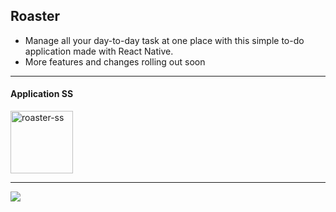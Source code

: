 ## Roaster


- Manage all your day-to-day task at one place with this simple to-do application made with React Native. 
- More features and changes rolling out soon

---
#### Application SS

<img src="https://i.ibb.co/LJW4fhr/roaster-ss.jpg" alt="roaster-ss" width="100" >

---
<img src="https://img.shields.io/badge/framework-React Native-blue?style=flat" >